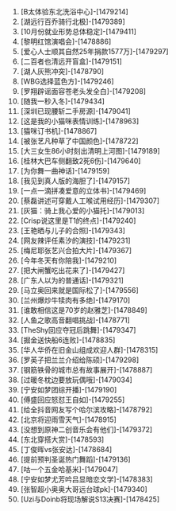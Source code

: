 
1. [B太体验东北洗浴中心]-[1479214]
1. [湖远行百乔骑行北极]-[1479389]
1. [10月份就业形势总体稳定]-[1479411]
1. [黎明红馆演唱会]-[1478886]
1. [爱心人士顺其自然25年捐款1577万]-[1479297]
1. [二百者也清远开盲盒]-[1479151]
1. [湖人灰熊冲突]-[1478790]
1. [WBG选择蓝色方]-[1479246]
1. [罗翔辟谣面容苍老头发全白]-[1479208]
1. [随我一秒入冬]-[1479434]
1. [深圳已现腰斩二手房源]-[1479041]
1. [这是我的小猫咪表情训练]-[1478963]
1. [猫咪订书机]-[1478867]
1. [被张艺凡种草了中国颜色]-[1478722]
1. [大三女生86小时刻出清明上河图]-[1479189]
1. [桂林大巴车侧翻致2死6伤]-[1479640]
1. [为你舞一曲神话]-[1479159]
1. [我见到真人版的海胆了]-[1479157]
1. [一点一滴拼凑爱意的立体书]-[1479469]
1. [蔡磊讲述可穿戴人工喉试用经历]-[1479307]
1. [灰猫：骑上我心爱的小猫托]-[1479013]
1. [Crisp说这里是T1的终点]-[1479240]
1. [王艳晒与儿子的合照]-[1479343]
1. [网友辣评任素汐的演技]-[1479231]
1. [梅尼耶张艺兴合拍大片]-[1479367]
1. [今年冬天有你陪我]-[1479210]
1. [把大闸蟹吃出花来了]-[1479427]
1. [广东人以为的普通话]-[1479321]
1. [马立奥回来就是国际松了]-[1479556]
1. [兰州爆炒牛犊肉有多绝]-[1479170]
1. [谁敢相信这是70岁的赵雅芝]-[1478849]
1. [人鱼之歌高音翻唱挑战]-[1478771]
1. [TheShy回应夺冠后跳舞]-[1479347]
1. [掘金送快船6连败]-[1478835]
1. [华人华侨在旧金山组成欢迎人群]-[1478315]
1. [罗英子把兰兰介绍给陈硕]-[1479298]
1. [钢筋铁骨的城市总有故事展开]-[1478887]
1. [过暖冬枕边要放玩偶哦]-[1479034]
1. [宁安如梦团综开播]-[1479190]
1. [傅盛回应怒怼王自如]-[1479255]
1. [给全抖音网友写个哈尔滨攻略]-[1478792]
1. [北京将迎雨雪天气]-[1478915]
1. [没想到原神二创音乐会有他们]-[1479372]
1. [东北穿搭大赏]-[1478593]
1. [丁俊晖vs张安达]-[1478684]
1. [提前预判圣诞热门舞蹈]-[1479136]
1. [咕一个五金哈基米]-[1479047]
1. [宁安如梦尤芳吟吕显暗恋文学]-[1478383]
1. [张智超小奥奥大哥远台球pk]-[1479340]
1. [Uzi与Doinb将现场解说S13决赛]-[1478425]